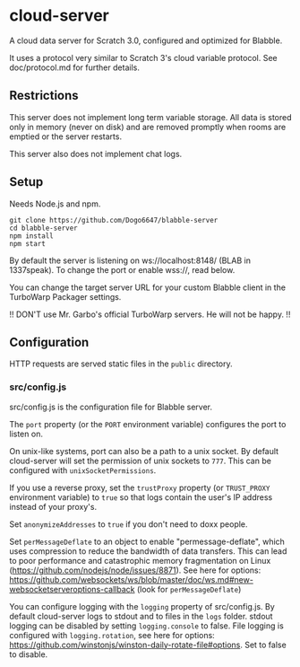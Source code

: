 # cloud-server

A cloud data server for Scratch 3.0, configured and optimized for Blabble.

It uses a protocol very similar to Scratch 3's cloud variable protocol. See doc/protocol.md for further details.

## Restrictions

This server does not implement long term variable storage. All data is stored only in memory (never on disk) and are removed promptly when rooms are emptied or the server restarts.

This server also does not implement chat logs.

## Setup

Needs Node.js and npm.

```
git clone https://github.com/Dogo6647/blabble-server
cd blabble-server
npm install
npm start
```

By default the server is listening on ws://localhost:8148/ (BLAB in 1337speak). To change the port or enable wss://, read below.

You can change the target server URL for your custom Blabble client in the TurboWarp Packager settings.

!! DON'T use Mr. Garbo's official TurboWarp servers. He will not be happy. !!


## Configuration

HTTP requests are served static files in the `public` directory.

### src/config.js

src/config.js is the configuration file for Blabble server.

The `port` property (or the `PORT` environment variable) configures the port to listen on.

On unix-like systems, port can also be a path to a unix socket. By default cloud-server will set the permission of unix sockets to `777`. This can be configured with `unixSocketPermissions`.

If you use a reverse proxy, set the `trustProxy` property (or `TRUST_PROXY` environment variable) to `true` so that logs contain the user's IP address instead of your proxy's.

Set `anonymizeAddresses` to `true` if you don't need to doxx people.

Set `perMessageDeflate` to an object to enable "permessage-deflate", which uses compression to reduce the bandwidth of data transfers. This can lead to poor performance and catastrophic memory fragmentation on Linux (https://github.com/nodejs/node/issues/8871). See here for options: https://github.com/websockets/ws/blob/master/doc/ws.md#new-websocketserveroptions-callback (look for `perMessageDeflate`)

You can configure logging with the `logging` property of src/config.js. By default cloud-server logs to stdout and to files in the `logs` folder. stdout logging can be disabled by setting `logging.console` to false. File logging is configured with `logging.rotation`, see here for options: https://github.com/winstonjs/winston-daily-rotate-file#options. Set to false to disable.
